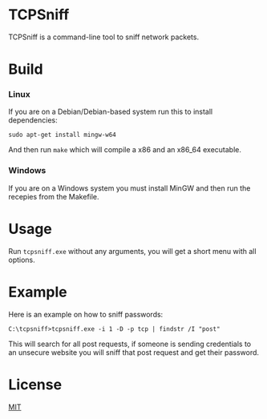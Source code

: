 # TCPSniff
TCPSniff is a command-line tool to sniff network packets.

# Build
### Linux
If you are on a Debian/Debian-based system run this to install dependencies:

```sudo apt-get install mingw-w64```

And then run ```make``` which will compile a x86 and an x86_64 executable.

### Windows
If you are on a Windows system you must install MinGW and then run the recepies from the Makefile.

# Usage
Run ```tcpsniff.exe``` without any arguments, you will get a short menu with all options.

# Example
Here is an example on how to sniff passwords:

```C:\tcpsniff>tcpsniff.exe -i 1 -D -p tcp | findstr /I "post"```

This will search for all post requests, if someone is sending credentials to an unsecure website you will sniff that post request and get their password.

# License
[MIT](LICENSE)
